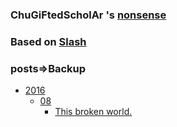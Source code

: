 

### ChuGiFtedScholAr 's [nonsense](https://ChuGiFtedScholAr.github.io/nonsense)

### Based on  [Slash](https://github.com/mastermay/Slash)

### posts=>Backup

  - [2016](/posts/2016)
    + [08](/posts/2016/08)
      - [This broken world.](/posts/2016/08/This-broken-world.md)
